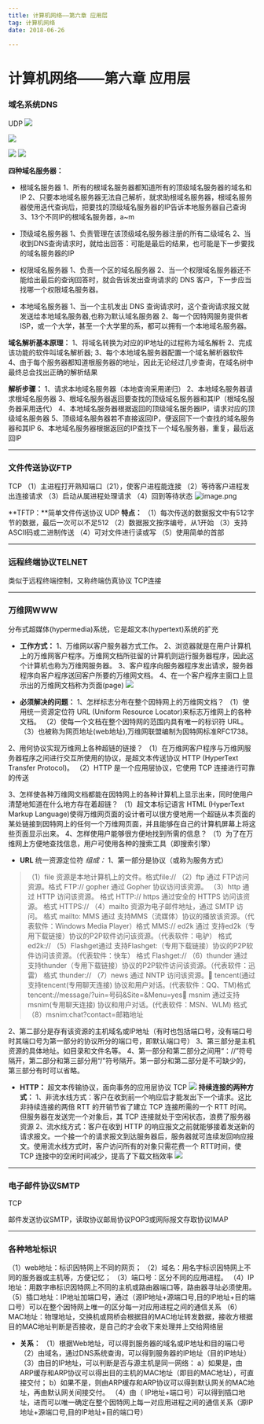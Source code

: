```yaml
---
title: 计算机网络——第六章 应用层
tag: 计算机网络
date: 2018-06-26

---
```


<meta name="referrer" content="no-referrer" />



# 计算机网络——第六章 应用层

### 域名系统DNS
UDP
![](https://upload-images.jianshu.io/upload_images/4061843-d3a8f9684bba3bee.png?imageMogr2/auto-orient/strip%7CimageView2/2/w/1240)

![](https://upload-images.jianshu.io/upload_images/4061843-d90dd883202b227f.png?imageMogr2/auto-orient/strip%7CimageView2/2/w/1240)

![](https://upload-images.jianshu.io/upload_images/4061843-feefc6a887445c1c.png?imageMogr2/auto-orient/strip%7CimageView2/2/w/1240)
![](https://upload-images.jianshu.io/upload_images/4061843-4332d9ab207727f6.png?imageMogr2/auto-orient/strip%7CimageView2/2/w/1240)

**四种域名服务器：**
- 根域名服务器
1、所有的根域名服务器都知道所有的顶级域名服务器的域名和IP
2、只要本地域名服务器无法自己解析，就求助根域名服务器，根域名服务器使用迭代查询后，把要找的顶级域名服务器的IP告诉本地服务器自己查询
3、13个不同IP的根域名服务器，a~m

- 顶级域名服务器
1、负责管理在该顶级域名服务器注册的所有二级域名
2、当收到DNS查询请求时，就给出回答：可能是最后的结果，也可能是下一步要找的域名服务器的IP

- 权限域名服务器
1、负责一个区的域名服务器
2、当一个权限域名服务器还不能给出最后的查询回答时，就会告诉发出查询请求的 DNS 客户，下一步应当找哪一个权限域名服务器。

- 本地域名服务器
1、当一个主机发出 DNS 查询请求时，这个查询请求报文就发送给本地域名服务器,也称为默认域名服务器
2、每一个因特网服务提供者 ISP，或一个大学，甚至一个大学里的系，都可以拥有一个本地域名服务器。

**域名解析基本原理：**
1、将域名转换为对应的IP地址的过程称为域名解析
2、完成该功能的软件叫域名解析器;
3、每个本地域名服务器配置一个域名解析器软件
4、由于每个服务器都知道根服务器的地址，因此无论经过几步查询，在域名树中最终总会找出正确的解析结果

**解析步骤：**
1、请求本地域名服务器（本地查询采用递归）
2、本地域名服务器请求根域名服务器
3、根域名服务器返回要查找的顶级域名服务器和其IP（根域名服务器采用迭代）
4、本地域名服务器根据返回的顶级域名服务器IP，请求对应的顶级域名服务器
5、顶级域名服务器若不直接返回IP，便返回下一个查找的域名服务器和其IP
6、本地域名服务器根据返回的IP查找下一个域名服务器，重复，最后返回IP

---

### 文件传送协议FTP
TCP
（1）主进程打开熟知端口（21），使客户进程能连接
（2）等待客户进程发出连接请求
（3）启动从属进程处理请求
（4）回到等待状态
![image.png](https://upload-images.jianshu.io/upload_images/4061843-98fdce7e2af3c058.png?imageMogr2/auto-orient/strip%7CimageView2/2/w/1240)

**TFTP：**简单文件传送协议
UDP
**特点：**
（1）每次传送的数据报文中有512字节的数据，最后一次可以不足512
（2）数据报文按序编号，从1开始
（3）支持ASCII码或二进制传送
（4）可对文件进行读或写
（5）使用简单的首部

---

### 远程终端协议TELNET
类似于远程终端控制，又称终端仿真协议
TCP连接

---

### 万维网WWW
分布式超媒体(hypermedia)系统，它是超文本(hypertext)系统的扩充

- **工作方式：**
1、万维网以客户服务器方式工作。
2、浏览器就是在用户计算机上的万维网客户程序。万维网文档所驻留的计算机则运行服务器程序，因此这个计算机也称为万维网服务器。
3、客户程序向服务器程序发出请求，服务器程序向客户程序送回客户所要的万维网文档。
4、在一个客户程序主窗口上显示出的万维网文档称为页面(page)
![](https://upload-images.jianshu.io/upload_images/4061843-6dc6c6c768aa57b2.png?imageMogr2/auto-orient/strip%7CimageView2/2/w/1240)

- **必须解决的问题：**
1、怎样标志分布在整个因特网上的万维网文档？
（1）使用统一资源定位符 URL (Uniform Resource Locator)来标志万维网上的各种文档。
（2）使每一个文档在整个因特网的范围内具有唯一的标识符 URL。
（3）也被称为网页地址(web地址),万维网联盟编制为因特网标准RFC1738。

2、用何协议实现万维网上各种超链的链接？ 
（1）在万维网客户程序与万维网服务器程序之间进行交互所使用的协议，是超文本传送协议 HTTP (HyperText Transfer Protocol)。
（2）HTTP 是一个应用层协议，它使用 TCP 连接进行可靠的传送

3、怎样使各种万维网文档都能在因特网上的各种计算机上显示出来，同时使用户清楚地知道在什么地方存在着超链？
（1）超文本标记语言 HTML (HyperText Markup Language)使得万维网页面的设计者可以很方便地用一个超链从本页面的某处链接到因特网上的任何一个万维网页面，并且能够在自己的计算机屏幕上将这些页面显示出来。
4、怎样使用户能够很方便地找到所需的信息？ 
（1）为了在万维网上方便地查找信息，用户可使用各种的搜索工具（即搜索引擎）

- **URL**
统一资源定位符
*组成：*
1、第一部分是协议（或称为服务方式）
> （1）file 资源是本地计算机上的文件。格式file://
> （2）ftp 通过 FTP访问资源。格式 FTP:// gopher 通过 Gopher 协议访问该资源。 
> （3）http 通过 HTTP 访问该资源。 格式 HTTP:// 
> https 通过安全的 HTTPS 访问该资源。 格式 HTTPS://
> （4）mailto 资源为电子邮件地址，通过 SMTP 访问。 格式 mailto:
> MMS 通过 支持MMS（流媒体）协议的播放该资源。（代表软件：Windows Media Player）格式 MMS://
> ed2k 通过 支持ed2k（专用下载链接）协议的P2P软件访问该资源。（代表软件：电驴） 格式 ed2k://
> （5）Flashget通过 支持Flashget:（专用下载链接）协议的P2P软件访问该资源。（代表软件：快车） 格式 Flashget://
> （6）thunder 通过 支持thunder（专用下载链接）协议的P2P软件访问该资源。（代表软件：迅雷） 格式 thunder://
> （7）news 通过 NNTP 访问该资源。 tencent(通过支持tencent(专用聊天连接) 协议和用户对话。(代表软件：QQ、TM)格式 tencent://message/?uin=号码&Site=&Menu=yes
> msnim 通过支持msnim(专用聊天连接) 协议和用户对话。(代表软件：MSN、WLM) 格式 （8）msnim:chat?contact=邮箱地址

2、第二部分是存有该资源的主机域名或IP地址（有时也包括端口号，没有端口号时其端口号为第一部分的协议所分的端口号，即默认端口号）
3、第三部分是主机资源的具体地址。如目录和文件名等。 
4、第一部分和第二部分之间用“：//”符号隔开，第二部分和第三部分用“/”符号隔开。第一部分和第二部分是不可缺少的，第三部分有时可以省略。


- **HTTP：**
超文本传输协议，面向事务的应用层协议
TCP
![](https://upload-images.jianshu.io/upload_images/4061843-d7902f55efac6d68.png?imageMogr2/auto-orient/strip%7CimageView2/2/w/1240)
**持续连接的两种方式：**
1、非流水线方式：客户在收到前一个响应后才能发出下一个请求。这比非持续连接的两倍 RTT 的开销节省了建立 TCP 连接所需的一个 RTT 时间。但服务器在发送完一个对象后，其 TCP 连接就处于空闲状态，浪费了服务器资源
2、流水线方式：客户在收到 HTTP 的响应报文之前就能够接着发送新的请求报文。一个接一个的请求报文到达服务器后，服务器就可连续发回响应报文。使用流水线方式时，客户访问所有的对象只需花费一个 RTT时间，使 TCP 连接中的空闲时间减少，提高了下载文档效率
![](https://upload-images.jianshu.io/upload_images/4061843-f08e0dcfe9ee1eb6.png?imageMogr2/auto-orient/strip%7CimageView2/2/w/1240)

---

### 电子邮件协议SMTP
TCP

邮件发送协议SMTP，读取协议邮局协议POP3或网际报文存取协议IMAP

---

### 各种地址标识
（1）web地址：标识因特网上不同的网页；
（2）域名：用名字标识因特网上不同的服务器或主机等，方便记忆；
（3）端口号：区分不同的应用进程。
（4）IP地址：用数字串标识因特网上不同的主机或路由器端口等，路由器寻址必须使用。
（5）插口地址：IP地址加端口号，通过（源IP地址+源端口号,目的IP地址+目的端口号）可以在整个因特网上唯一的区分每一对应用进程之间的通信关系
（6）MAC地址：物理地址，交换机或网桥会根据目的MAC地址转发数据，接收方根据目的MAC地址判断是否接收，是自己的才会收下来处理并上交给网络层

- **关系：**
（1）根据Web地址，可以得到服务器的域名或IP地址和目的端口号
（2）由域名，通过DNS系统查询，可以得到服务器的IP地址（目的IP地址）
（3）由目的IP地址，可以判断是否与源主机是同一网络：
a）如果是，由ARP缓存和ARP协议可以得出目的主机的MAC地址（即目的MAC地址），可直接交付；
b）如果不是，则由ARP缓存和ARP协议可以得到默认网关的MAC地址，再由默认网关间接交付。
（4）由（ IP地址+端口号）可以得到插口地址，进而可以唯一确定在整个因特网上每一对应用进程之间的通信关系（源IP地址+源端口号,目的IP地址+目的端口号）